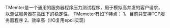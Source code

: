 TMemter是一个通用的服务器程序压力测试程序，用于模拟高并发的客户请求，以测试服务器在高压下的稳定性。
TMemeter有如下特点：
1、目前只支持TCP服务器程序
2、效率高（I/O复用epoll实现）
